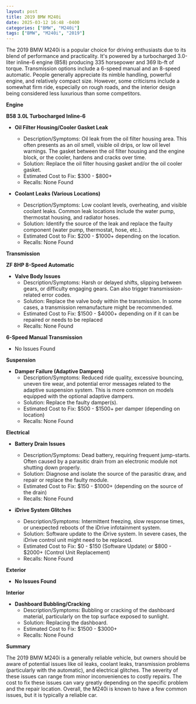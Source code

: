 ```yaml
---
layout: post
title: 2019 BMW M240i
date: 2025-03-12 16:48 -0400
categories: ["BMW", "M240i"]
tags: ["BMW", "M240i", "2019"]
---
```

The 2019 BMW M240i is a popular choice for driving enthusiasts due to its blend of performance and practicality. It's powered by a turbocharged 3.0-liter inline-6 engine (B58) producing 335 horsepower and 369 lb-ft of torque. Transmission options include a 6-speed manual and an 8-speed automatic. People generally appreciate its nimble handling, powerful engine, and relatively compact size. However, some criticisms include a somewhat firm ride, especially on rough roads, and the interior design being considered less luxurious than some competitors.

**Engine**

**B58 3.0L Turbocharged Inline-6**

* **Oil Filter Housing/Cooler Gasket Leak**
    * Description/Symptoms: Oil leak from the oil filter housing area. This often presents as an oil smell, visible oil drips, or low oil level warnings. The gasket between the oil filter housing and the engine block, or the cooler, hardens and cracks over time.
    * Solution: Replace the oil filter housing gasket and/or the oil cooler gasket.
    * Estimated Cost to Fix: $300 - $800+
    * Recalls: None Found

* **Coolant Leaks (Various Locations)**
    * Description/Symptoms: Low coolant levels, overheating, and visible coolant leaks. Common leak locations include the water pump, thermostat housing, and radiator hoses.
    * Solution: Identify the source of the leak and replace the faulty component (water pump, thermostat, hose, etc.).
    * Estimated Cost to Fix: $200 - $1000+ depending on the location.
    * Recalls: None Found

**Transmission**

**ZF 8HP 8-Speed Automatic**

* **Valve Body Issues**
    * Description/Symptoms: Harsh or delayed shifts, slipping between gears, or difficulty engaging gears. Can also trigger transmission-related error codes.
    * Solution: Replace the valve body within the transmission. In some cases, a transmission remanufacture might be recommended.
    * Estimated Cost to Fix: $1500 - $4000+ depending on if it can be repaired or needs to be replaced
    * Recalls: None Found

**6-Speed Manual Transmission**

* No Issues Found

**Suspension**

* **Damper Failure (Adaptive Dampers)**
    * Description/Symptoms: Reduced ride quality, excessive bouncing, uneven tire wear, and potential error messages related to the adaptive suspension system. This is more common on models equipped with the optional adaptive dampers.
    * Solution: Replace the faulty damper(s).
    * Estimated Cost to Fix: $500 - $1500+ per damper (depending on location)
    * Recalls: None Found

**Electrical**

* **Battery Drain Issues**
    * Description/Symptoms: Dead battery, requiring frequent jump-starts. Often caused by a parasitic drain from an electronic module not shutting down properly.
    * Solution: Diagnose and isolate the source of the parasitic draw, and repair or replace the faulty module.
    * Estimated Cost to Fix: $150 - $1000+ (depending on the source of the drain)
    * Recalls: None Found

* **iDrive System Glitches**
    * Description/Symptoms: Intermittent freezing, slow response times, or unexpected reboots of the iDrive infotainment system.
    * Solution: Software update to the iDrive system. In severe cases, the iDrive control unit might need to be replaced.
    * Estimated Cost to Fix: $0 - $150 (Software Update) or $800 - $2000+ (Control Unit Replacement)
    * Recalls: None Found

**Exterior**

* **No Issues Found**

**Interior**

* **Dashboard Bubbling/Cracking**
    * Description/Symptoms: Bubbling or cracking of the dashboard material, particularly on the top surface exposed to sunlight.
    * Solution: Replacing the dashboard.
    * Estimated Cost to Fix: $1500 - $3000+
    * Recalls: None Found

**Summary**

The 2019 BMW M240i is a generally reliable vehicle, but owners should be aware of potential issues like oil leaks, coolant leaks, transmission problems (particularly with the automatic), and electrical glitches. The severity of these issues can range from minor inconveniences to costly repairs. The cost to fix these issues can vary greatly depending on the specific problem and the repair location. Overall, the M240i is known to have a few common issues, but it is typically a reliable car.

